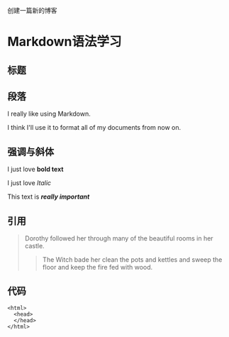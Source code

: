  创建一篇新的博客
# Markdown语法学习
## 标题
## 段落
I really like using Markdown.

I think I'll use it to format all of my documents from now on.
## 强调与斜体
I just love **bold text**

I just love *Italic*

This text is ***really important***
## 引用
> Dorothy followed her through many of the beautiful rooms in her castle.
>>The Witch bade her clean the pots and kettles and sweep the floor and keep the fire fed with wood.
## 代码
    <html>
      <head>
      </head>
    </html>

